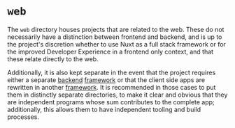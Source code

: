 # `web`

The `web` directory houses projects that are related to the web. These do not necessarily have a distinction between frontend and backend, and is up to the project's discretion whether to use Nuxt as a full stack framework or for the improved Developer Experience in a frontend only context, and that these relate directly to the web.

Additionally, it is also kept separate in the event that the project requires either a separate [backend](https://nestjs.com) [framework](https://laravel.com/) or that the client side apps are rewritten in another [framework](https://flutter.dev/). It is recommended in those cases to put them in distinctly separate directories, to make it clear and obvious that they are independent programs whose sum contributes to the complete app; additionally, this allows them to have independent tooling and build processes.
